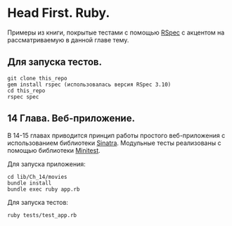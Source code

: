 # Head First. Ruby.
Примеры из книги, покрытые тестами с помощью [RSpec](https://rspec.info/) с акцентом на рассматриваемую в данной главе тему.

## Для запуска тестов.

```
git clone this_repo
gem install rspec (использовалась версия RSpec 3.10)
cd this_repo
rspec spec
```

## 14 Глава. Веб-приложение.

В 14-15 главах приводится принцип работы простого веб-приложения с использованием библиотеки [Sinatra](https://github.com/sinatra/sinatra). Модульные тесты реализованы с помощью библиотеки [Minitest](https://github.com/seattlerb/minitest).

Для запуска приложения:

```
cd lib/Ch_14/movies
bundle install
bundle exec ruby app.rb
```

Для запуска тестов:
```
ruby tests/test_app.rb
```
